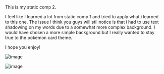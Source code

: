 This is my static comp 2.

I feel like I learned a lot from static comp 1 and tried to apply what i learned to this one. The issue I think you guys 
will stil notice is that i had to use text shadowing on my words due to a somewhat more complex background. I would have 
chosen a more simple background but I really wanted to stay true to the pokemon card theme.

I hope you enjoy!


![image](https://user-images.githubusercontent.com/40974490/45364427-5412af80-b597-11e8-8ba8-ff39c9d268bd.png)

![image](https://user-images.githubusercontent.com/40974490/45364483-7c021300-b597-11e8-9f12-3dce6182d817.png)
